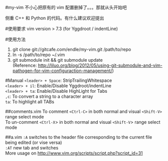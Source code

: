 #my-vim
不小心把原有的 vim 配置删掉了。。。那就从头开始吧

侧重 C++ 和 Python 的代码。有什么建议欢迎提出

#使用要求
vim version > 7.3 (for  Yggdroot / indentLine)

#使用方法
1. git clone git://gitcafe.com/endle/my-vim.git /path/to/repo  
2. ln -s /path/to/repo  ~/.vim  
3. git submodule init && git submodule update  
(Reference: <http://liluo.org/blog/2012/05/using-git-submodule-and-vim-pathogen-for-vim-configuraction-management/>)

#Manual
`<leader> + Space`: StripTrailingWhitespace  
`<leader> + il`: Enable/Disable Yggdroot/indentLine  
`<leader> + ta`: Enable/Disable HighLight for Tabs  
`,c`: To convert a string to a character array  
`ta`: To highlight all TABs

##comments.vim
To comment  `<Ctrl-C>` in both normal and visual `<Shift-V>` range select mode  
To un-comment `<Ctrl-X`> in both normal and visual `<Shift-V`> range select mode  

##a.vim
`:A` switches to the header file corresponding to the current file being edited (or vise versa)  
`:AT` new tab and switches  
More usage on <http://www.vim.org/scripts/script.php?script_id=31>  
